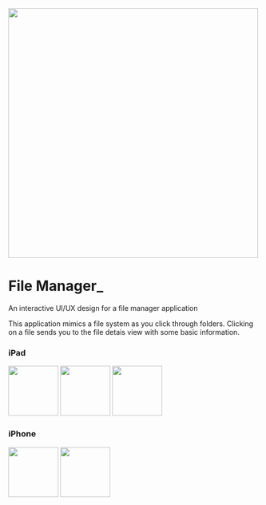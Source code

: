 <img src="https://user-images.githubusercontent.com/3058101/129284574-d7ba3abe-91e8-4adf-a488-6603cea94952.png" width="500">

# File Manager_
An interactive UI/UX design for a file manager application

<div width="50">
<p>This application mimics a file system as you click through folders. Clicking on a file sends you to the file detais view with some basic information. </p>
  <div>
    <H3>iPad</H3>
      <img src="https://user-images.githubusercontent.com/3058101/129283285-a39fc968-6919-46fa-93d3-d3e804ac549a.png" width="100">
      <img src="https://user-images.githubusercontent.com/3058101/129283305-96bfae3b-778a-4b05-a65b-d08fa596db6c.png" width="100">
      <img src="https://user-images.githubusercontent.com/3058101/129283326-2dccfc87-7a93-4cb1-bfb7-8d8202f77239.png" width="100">
  </div>
  <div>
    <H3>iPhone</H3>
      <img src="https://user-images.githubusercontent.com/3058101/129283330-0f5ab639-8090-4f08-9a46-a069c3a5eb03.png" width="100">
      <img src="https://user-images.githubusercontent.com/3058101/129283335-3bdbab95-c2f9-417b-88e3-7ea1657cb89d.png" width="100">

  </div>
</div>
